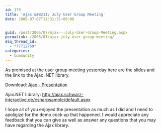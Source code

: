 ```yaml
---
id: 179
title: 'Ajax &#8211; July User Group Meeting'
date: 2005-07-07T11:31:31+00:00


guid: /post/2005/07/Ajax---July-User-Group-Meeting.aspx
permalink: /2005/07/ajax-july-user-group-meeting/
dsq_thread_id:
  - "77712769"
categories:
  - Community
---
```

<p>As promised at the user group meeting yesterday here are the slides and the link to the Ajax .NET library.</p>
<p>Download: <a href="https://merill.net/wp-content/uploads/contentbinary/AJAX.zip">Ajax - Presentation</a></p>
<p>Ajax.NET Library: <a href="http://ajax.schwarz-interactive.de/csharpsample/default.aspx">http://ajax.schwarz-interactive.de/csharpsample/default.aspx</a></p>
<p>I hope all of you enjoyed the presentation as much as I did and I need to apoligize for the demo cock up that happened. I would appreciate any feedback that you can give as well as answer any questions that you may have regarding the Ajax library.</p>